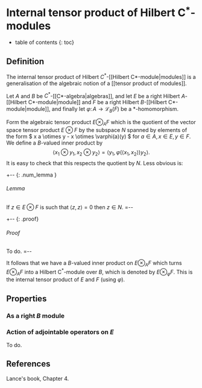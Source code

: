 # Internal tensor product of Hilbert C$^*$-modules
* table of contents
{: toc}

## Definition ##

The internal tensor product of Hilbert $C^*$-[[Hilbert C*-module|modules]] is a generalisation of the algebraic notion of a [[tensor product of modules]].

Let $A$ and $B$ be $C^*$-[[C*-algebra|algebras]], and let $E$ be a right Hilbert $A$-[[Hilbert C*-module|module]] and $F$ be a right Hilbert $B$-[[Hilbert C*-module|module]], and finally let $\varphi \colon A\to \mathcal{L}_B(F)$ be a $*$-homomorphism.

Form the algebraic tensor product $E \otimes_A F$ which is the quotient of the vector space tensor product $E\otimes F$ by the subspace $N$ spanned by elements of the form $ x a \otimes y - x \otimes \varphi(a)(y) $ for $a\in A, x\in E, y\in F$.  We define a $B$-valued inner product by
$$ \langle x_1\otimes y_1, x_2\otimes y_2 \rangle
= \langle y_1, \varphi(\langle x_1,x_2\rangle) y_2 \rangle. $$
It is easy to check that this respects the quotient by $N$.  Less obvious is:

+-- {: .num_lemma }
###### Lemma

If $z\in E\otimes F$ is such that $\langle z,z \rangle=0$ then $z\in N$.
=--

+-- {: .proof}
###### Proof

To do.
=--

It follows that we have a $B$-valued inner product on $E \otimes_A F$ which turns $E \otimes_A F$ into a Hilbert C$^*$-module over $B$, which is denoted by $E \otimes_\varphi F$.  This is the internal tensor product of $E$ and $F$ (using $\varphi$).


## Properties ##

### As a right $B$ module ###


### Action of adjointable operators on $E$ ###

To do.

## References ##

Lance's book, Chapter 4.